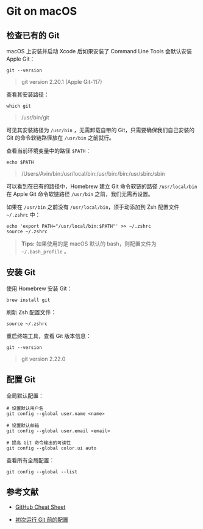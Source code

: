 # Git on macOS

## 检查已有的 Git

macOS 上安装并启动 Xcode 后如果安装了 Command Line Tools 会默认安装 Apple Git：

```shell
git --version
```

> git version 2.20.1 (Apple Git-117)

查看其安装路径：

```shell
which git
```

> /usr/bin/git

可见其安装路径为 `/usr/bin` ，无需卸载自带的 Git，只需要确保我们自己安装的 Git 的命令软链路径放在 `/usr/bin` 之前就行。

查看当前环境变量中的路径 `$PATH`：

```shell
echo $PATH
```

> /Users/Avin/bin:/usr/local/bin:/usr/bin:/bin:/usr/sbin:/sbin

可以看到在已有的路径中，Homebrew 建立 Git 命令软链的路径 `/usr/local/bin` 在 Apple Git 命令软链路径 `/usr/bin` 之前，我们无需再设置。

如果在 `/usr/bin` 之前没有 `/usr/local/bin`，须手动添加到 Zsh 配置文件 `~/.zshrc` 中：

```shell
echo 'export PATH="/usr/local/bin:$PATH"' >> ~/.zshrc
source ~/.zshrc
```

> **Tips:** 如果使用的是 macOS 默认的 bash，则配置文件为 `~/.bash_profile` 。

## 安装 Git

使用 Homebrew 安装 Git：

```shell
brew install git
```

刷新 Zsh 配置文件：

```shell
source ~/.zshrc
```

重启终端工具，查看 Git 版本信息：

```shell
git --version
```

> git version 2.22.0

## 配置 Git

全局默认配置：

```shell
# 设置默认用户名
git config --global user.name <name>

# 设置默认邮箱
git config --global user.email <email>

# 提高 Git 命令输出的可读性
git config --global color.ui auto
```

查看所有全局配置：

```shell
git config --global --list
```

## 参考文献

- [GitHub Cheat Sheet](https://services.github.com/on-demand/downloads/github-git-cheat-sheet.pdf)

- [初次运行 Git 前的配置](https://git-scm.com/book/zh/v2/%E8%B5%B7%E6%AD%A5-%E5%88%9D%E6%AC%A1%E8%BF%90%E8%A1%8C-Git-%E5%89%8D%E7%9A%84%E9%85%8D%E7%BD%AE)

